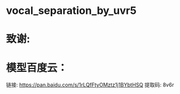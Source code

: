 # vocal_separation_by_uvr5
# 致谢:


# 模型百度云：
链接: https://pan.baidu.com/s/1rLQfFtyOMztz1j1BYbtHSQ 
提取码: 8v6r